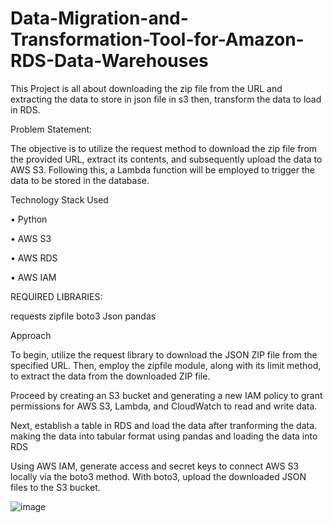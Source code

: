 # Data-Migration-and-Transformation-Tool-for-Amazon-RDS-Data-Warehouses
This Project is all about downloading the zip file from the URL and extracting the data to store in json file in s3 then, transform the data to load in RDS.

Problem Statement:

The objective is to utilize the request method to download the zip file from the provided URL, extract its contents, and subsequently upload the data to AWS S3. Following this, a Lambda function will be employed to trigger the data to be stored in the database.

Technology Stack Used

• Python

• AWS S3

• AWS RDS

• AWS IAM

REQUIRED LIBRARIES:

requests
zipfile
boto3
Json
pandas


Approach

To begin, utilize the request library to download the JSON ZIP file from the specified URL. Then, employ the zipfile module, along with its limit method, to extract the data from the downloaded ZIP file.

Proceed by creating an S3 bucket and generating a new IAM policy to grant permissions for AWS S3, Lambda, and CloudWatch to read and write data.

Next, establish a table in RDS and load the data after tranforming the data. making the data into tabular format using pandas and loading the data into RDS

Using AWS IAM, generate access and secret keys to connect AWS S3 locally via the boto3 method. With boto3, upload the downloaded JSON files to the S3 bucket.


![image](https://github.com/kavinkal/Data-Migration-and-Transformation-Tool-for-Amazon-RDS-Data-Warehouses/assets/161695081/ed00a2b4-ac7a-495b-bb75-ffe23d48eb48)



